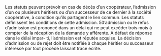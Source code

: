 Les statuts peuvent prévoir en cas de décès d’un coopérateur, l’admission d’un ou plusieurs héritiers ou d’un successeur de ce dernier à la société coopérative, à condition qu’ils partagent le lien commun. Les statuts définissent les conditions de cette admission.
50’admission ou le refus d’admission est prononcé dans un délai qui ne peut excéder trois mois à compter de la réception de la demande y afférente. A défaut de réponse dans le délai impar- ti, l’admission est réputée acquise.
La décision d’admission ou de rejet doit être notifiée à chaque héritier ou successeur intéressé par tout procédé laissant trace écrite.